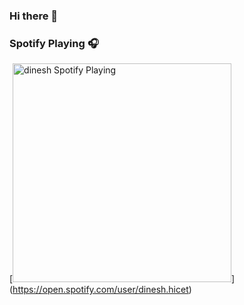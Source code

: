 ### Hi there 👋

<!--
**dineshh912/dineshh912** is a ✨ _special_ ✨ repository because its `README.md` (this file) appears on your GitHub profile.

Here are some ideas to get you started:

- 🔭 I’m currently working on ...
- 🌱 I’m currently learning ...
- 👯 I’m looking to collaborate on ...
- 🤔 I’m looking for help with ...
- 💬 Ask me about ...
- 📫 How to reach me: ...
- 😄 Pronouns: ...
- ⚡ Fun fact: ...
-->

### Spotify Playing 🎧

[<img src="https://now-playing.vercel.app/api/spotify-playing" alt="dinesh Spotify Playing" width="350" />]
(https://open.spotify.com/user/dinesh.hicet)
